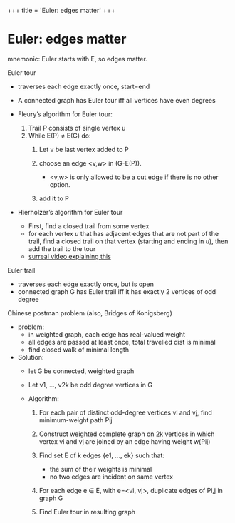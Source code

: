 +++
title = 'Euler: edges matter'
+++
# Euler: edges matter
mnemonic: Euler starts with E, so edges matter.

Euler tour

- traverses each edge exactly once, start=end
- A connected graph has Euler tour iff all vertices have even degrees
- Fleury’s algorithm for Euler tour:

    1. Trail P consists of single vertex u
    2. While E(P) ≠ E(G) do:
        1. Let v be last vertex added to P
        2. choose an edge <v,w> in (G-E(P)).

            - <v,w> is only allowed to be a cut edge if there is no other option.

        3. add it to P

- Hierholzer’s algorithm for Euler tour
    - First, find a closed trail from some vertex
    - for each vertex *u* that has adjacent edges that are not part of the trail, find a closed trail on that vertex (starting and ending in *u*), then add the trail to the tour
    - [surreal video explaining this](https://www.youtube.com/watch?v=3k5_oooad8U)

Euler trail

- traverses each edge exactly once, but is open
- connected graph G has Euler trail iff it has exactly 2 vertices of odd degree

Chinese postman problem (also, Bridges of Konigsberg)

- problem:
    - in weighted graph, each edge has real-valued weight
    - all edges are passed at least once, total travelled dist is minimal
    - find closed walk of minimal length
- Solution:
    - let G be connected, weighted graph
    - Let v1, …, v2k be odd degree vertices in G
    - Algorithm:

        1. For each pair of distinct odd-degree vertices vi and vj, find minimum-weight path Pij

        2. Construct weighted complete graph on 2k vertices in which vertex vi and vj are joined by an edge having weight w(Pij)

        3. Find set E of k edges {e1, …, ek} such that:

            - the sum of their weights is minimal
            - no two edges are incident on same vertex

        4. For each edge e ∈ E, with e=<vi, vj>, duplicate edges of Pi,j in graph G

        5. Find Euler tour in resulting graph
